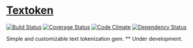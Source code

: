 # [Textoken](//github.com/manorie/textoken)

[![Build Status](http://img.shields.io/travis/manorie/textoken.svg?style=flat)](https://travis-ci.org/manorie/textoken)
[![Coverage Status](http://img.shields.io/coveralls/manorie/textoken.svg?style=flat)](https://coveralls.io/r/manorie/textoken)
[![Code Climate](http://img.shields.io/codeclimate/github/manorie/textoken.svg?style=flat)](https://codeclimate.com/github/manorie/textoken)
[![Dependency Status](http://img.shields.io/gemnasium/manorie/textoken.svg?style=flat)](https://gemnasium.com/manorie/textoken)

Simple and customizable text tokenization gem.
** Under development.
